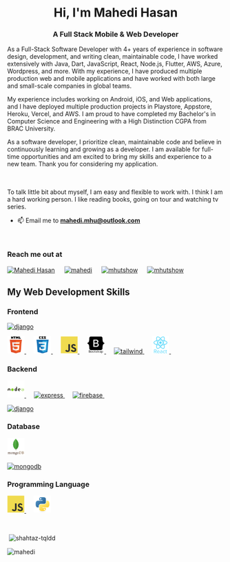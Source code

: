 <h1 align="center">Hi, I'm Mahedi Hasan</h1>
<h3 align="center">A Full Stack Mobile & Web Developer</h3>

<p>
As a Full-Stack Software Developer with 4+ years of experience in software design, development, and writing clean, maintainable code, I have worked extensively with Java, Dart, JavaScript, React, Node.js, Flutter, AWS, Azure, Wordpress, and more. With my experience, I have produced multiple production web and mobile applications and have worked with both large and small-scale companies in global teams.

My experience includes working on Android, iOS, and Web applications, and I have deployed multiple production projects in Playstore, Appstore, Heroku, Vercel, and AWS. I am proud to have completed my Bachelor's in Computer Science and Engineering with a High Distinction CGPA from BRAC University.

As a software developer, I prioritize clean, maintainable code and believe in continuously learning and growing as a developer. I am available for full-time opportunities and am excited to bring my skills and experience to a new team. Thank you for considering my application.

<br/><br/>
To talk little bit about myself, I am easy and flexible to work with. I think I am a
hard working person. I like reading books, going on tour and watching tv series.</p> 

- 📫 Email me to **mahedi.mhu@outlook.com**

<br/>
<h3 align="left">Reach me out at</h3>
<p align="left">
<a href="https://linkedin.com/in/mhutshow" target="blank"><img align="center" src="https://raw.githubusercontent.com/rahuldkjain/github-profile-readme-generator/master/src/images/icons/Social/linked-in-alt.svg" alt="Mahedi Hasan" height="30" width="40" /></a> &emsp;
<a href="https://fb.com/mhutshow" target="blank"><img align="center" src="https://raw.githubusercontent.com/rahuldkjain/github-profile-readme-generator/master/src/images/icons/Social/facebook.svg" alt="mahedi" height="30" width="40" /></a> &emsp;
<a href="https://www.instagram.com/mhutshow/" target="blank"><img align="center" src="https://raw.githubusercontent.com/rahuldkjain/github-profile-readme-generator/master/src/images/icons/Social/instagram.svg" alt="mhutshow" height="30" width="40" /></a> &emsp;
<a href="https://twitter.com/mhutshow" target="blank"><img align="center" src="https://raw.githubusercontent.com/rahuldkjain/github-profile-readme-generator/master/src/images/icons/Social/twitter.svg" alt="mhutshow" height="30" width="40" /></a>
</p>


<h2 align="left">My Web Development Skills</h3>
<h3>Frontend</h3>
<a href="https://flutter.dev" target="_blank" rel="noreferrer"> <img src="https://cdn.worldvectorlogo.com/logos/flutter.svg" alt="django" width="40" height="40"/> </a>
</p>

<p align="left">
<a href="https://www.w3.org/html/" target="_blank" rel="noreferrer"> <img src="https://raw.githubusercontent.com/devicons/devicon/master/icons/html5/html5-original-wordmark.svg" alt="html5" width="40" height="40"/> </a> &emsp;
<a href="https://www.w3.org/css/" target="_blank" rel="noreferrer"> <img src="https://raw.githubusercontent.com/devicons/devicon/master/icons/css3/css3-original-wordmark.svg" alt="html5" width="40" height="40"/> </a> &emsp;
<a href="https://developer.mozilla.org/en-US/docs/Web/JavaScript" target="_blank" rel="noreferrer"> <img src="https://raw.githubusercontent.com/devicons/devicon/master/icons/javascript/javascript-original.svg" alt="javascript" width="40" height="40"/> </a> &emsp;
<a href="https://getbootstrap.com" target="_blank" rel="noreferrer"> <img src="https://raw.githubusercontent.com/devicons/devicon/master/icons/bootstrap/bootstrap-plain-wordmark.svg" alt="bootstrap" width="40" height="40"/> </a> &emsp;
<a href="https://tailwindcss.com/" target="_blank" rel="noreferrer"> <img src="https://www.vectorlogo.zone/logos/tailwindcss/tailwindcss-icon.svg" alt="tailwind" width="40" height="40"/> </a> &emsp;
<a href="https://reactjs.org/" target="_blank" rel="noreferrer"> <img src="https://raw.githubusercontent.com/devicons/devicon/master/icons/react/react-original-wordmark.svg" alt="react" width="40" height="40"/> </a> &emsp; 


<h3>Backend</h3>
<p align="left">
<a href="https://nodejs.org" target="_blank" rel="noreferrer"> <img src="https://raw.githubusercontent.com/devicons/devicon/master/icons/nodejs/nodejs-original-wordmark.svg" alt="nodejs" width="40" height="40"/> </a> &emsp;
<a href="https://expressjs.com" target="_blank" rel="noreferrer"> <img src="https://skillshack.blob.core.windows.net/uploads/express.webp" alt="express" width="40" height="40"/> </a> &emsp;
<a href="https://firebase.google.com/" target="_blank" rel="noreferrer"> <img src="https://www.vectorlogo.zone/logos/firebase/firebase-icon.svg" alt="firebase" width="40" height="40"/> </a> &emsp; 
</p>

<a href="https://spring.io/" target="_blank" rel="noreferrer"> <img src="https://cdn.worldvectorlogo.com/logos/spring-3.svg" alt="django" width="40" height="40"/> </a>
</p>

<h3>Database</h3>
<p align="left">
<a href="https://www.mongodb.com/" target="_blank" rel="noreferrer"> <img src="https://raw.githubusercontent.com/devicons/devicon/master/icons/mongodb/mongodb-original-wordmark.svg" alt="mongodb" width="40" height="40"/> </a> 

<a href="https://www.mysql.com/" target="_blank" rel="noreferrer"> <img src="https://cdn.worldvectorlogo.com/logos/mysql-6.svg" alt="mongodb" width="40" height="40"/> </a> 


</p>

<h3>Programming Language</h3>
<p align="left">
<a href="https://developer.mozilla.org/en-US/docs/Web/JavaScript" target="_blank" rel="noreferrer"> <img src="https://raw.githubusercontent.com/devicons/devicon/master/icons/javascript/javascript-original.svg" alt="javascript" width="40" height="40"/> </a> &emsp;
<a href="https://www.python.org" target="_blank" rel="noreferrer"> <img src="https://raw.githubusercontent.com/devicons/devicon/master/icons/python/python-original.svg" alt="python" width="40" height="40"/> </a> 
</p>
<br/>

<p>&nbsp;<img align="center" src="https://github-readme-stats.vercel.app/api?username=shahtaz-tqldd&show_icons=true&locale=en" alt="shahtaz-tqldd" /></p>

<p><img align="center" src="https://github-readme-streak-stats.herokuapp.com/?user=mhutshow&" alt="mahedi" /></p>

